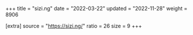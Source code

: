 +++
title = "sizi.ng"
date = "2022-03-22"
updated = "2022-11-28"
weight = 8906

[extra]
source = "https://sizi.ng/"
ratio = 26
size = 9
+++
